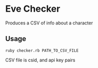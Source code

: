 # Eve Checker

Produces a CSV of info about a character


## Usage

`ruby checker.rb PATH_TO_CSV_FILE`

CSV file is csid, and api key pairs